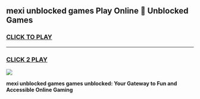 
## mexi unblocked games Play Online 👋 Unblocked Games
<h3>
<a href="https://premium.freeplayer.one?title=mexi_unblocked_games&ref=19F">CLICK TO PLAY</a></h3>
<hr>

<h3>
<a href="https://premium.freeplayer.one?title=mexi_unblocked_games&ref=19F">CLICK 2 PLAY</a>
  
</h3>

<a href="https://premium.freeplayer.one?title=mexi_unblocked_games&ref=19F"><img src="https://clearcache.store/games.png"></a>


**mexi unblocked games games unblocked: Your Gateway to Fun and Accessible Online Gaming**

